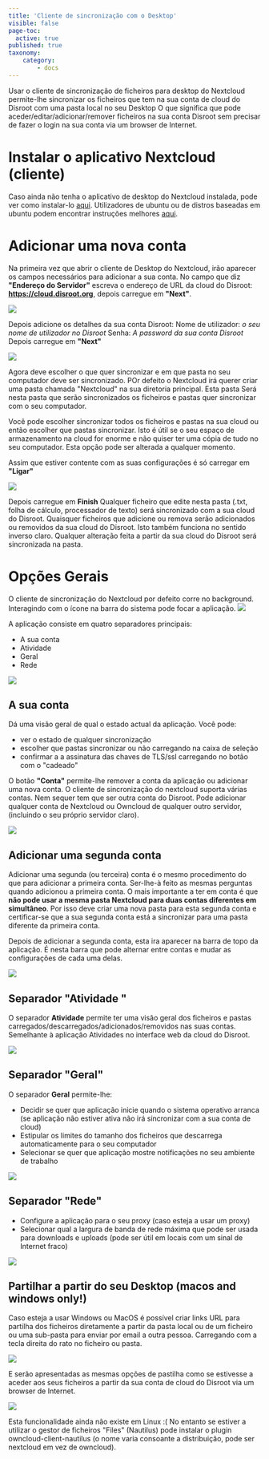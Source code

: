 ```yaml
---
title: 'Cliente de sincronização com o Desktop'
visible: false
page-toc:
  active: true
published: true
taxonomy:
    category:
        - docs
---
```

Usar o cliente de sincronização de ficheiros para desktop do Nextcloud permite-lhe sincronizar os ficheiros que tem na sua conta de cloud do Disroot com uma pasta local no seu Desktop
O que significa que pode aceder/editar/adicionar/remover ficheiros na sua conta Disroot sem precisar de fazer o login na sua conta via um browser de Internet.

# Instalar o aplicativo Nextcloud (cliente)

Caso ainda não tenha o aplicativo de desktop do Nextcloud instalada, pode ver como instalar-lo  [aqui](https://nextcloud.com/install/#install-clients).
Utilizadores de ubuntu ou de distros baseadas em ubuntu podem encontrar instruções melhores  [aqui](https://www.c-rieger.de/how-to-install-nextcloud-desktop-client-for-ubuntu/).

# Adicionar uma nova conta

Na primeira vez que abrir o cliente de Desktop do Nextcloud, irão aparecer os campos necessários para adicionar a sua conta.
No campo que diz **"Endereço do Servidor"** escreva o endereço de URL da cloud do Disroot:  **https://cloud.disroot.org**, depois carregue em **"Next"**.

![](pt/desktop_client1.png)


Depois adicione os detalhes da sua conta Disroot:
Nome de utilizador: *o seu nome de utilizador no Disroot*
Senha: *A password da sua conta Disroot*
Depois carregue em **"Next"**

![](pt/desktop_client2.png)


Agora deve escolher o que quer sincronizar e em que pasta no seu computador deve ser sincronizado. POr defeito o Nextcloud irá querer criar uma pasta chamada "Nextcloud" na sua diretoria principal. Esta pasta Será nesta pasta que serão sincronizados os ficheiros e pastas quer sincronizar com o seu computador.

Você pode escolher sincronizar todos os ficheiros e pastas na sua cloud ou então escolher que pastas sincronizar. Isto é útil se o seu espaço de armazenamento na cloud for enorme e não quiser ter uma cópia de tudo no seu computador.
Esta opção pode ser alterada a qualquer momento.

Assim que estiver contente com as suas configurações é só carregar em **"Ligar"**

![](pt/desktop_client3.png)

Depois carregue em **Finish**
Qualquer ficheiro que edite nesta pasta (.txt, folha de cálculo, processador de texto) será sincronizado com a sua cloud do Disroot. Quaisquer ficheiros que adicione ou remova serão adicionados ou removidos da sua cloud do Disroot. Isto também funciona no sentido inverso claro. Qualquer alteração feita a partir da sua cloud do Disroot será sincronizada na pasta.


# Opções Gerais

O cliente de sincronização do Nextcloud por defeito corre no background. Interagindo com o ícone na barra do sistema pode focar a aplicação. ![](pt/desktop_client_systray.png)

A aplicação consiste em quatro separadores principais:
 - A sua conta
 - Atividade
 - Geral
 - Rede

![](pt/desktop_client4.png)

## A sua conta
Dá uma visão geral de qual o estado actual da aplicação. Você pode:
 - ver o estado de qualquer sincronização
 - escolher que pastas sincronizar ou não carregando na caixa de seleção
 - confirmar a a assinatura das chaves de TLS/ssl carregando no botão com o "cadeado"

O botão **"Conta"** permite-lhe remover a conta da aplicação ou adicionar uma nova conta. O cliente de sincronização do nextcloud suporta várias contas. Nem sequer tem que ser outra conta do Disroot. Pode adicionar qualquer conta de Nextcloud ou Owncloud de qualquer outro servidor, (incluindo o seu próprio servidor claro).

![](pt/desktop_client5.png)

## Adicionar uma segunda conta
Adicionar uma segunda (ou terceira) conta é o mesmo procedimento do que para adicionar a primeira conta. Ser-lhe-à feito as mesmas perguntas quando adicionou a primeira conta. O mais importante a ter em conta é que **não pode usar a mesma pasta Nextcloud para duas contas diferentes em simultâneo**. Por isso deve criar uma nova pasta para esta segunda conta e certificar-se que a sua segunda conta está a sincronizar para uma pasta diferente da primeira conta.

Depois de adicionar a segunda conta, esta ira aparecer na barra de topo da aplicação. É nesta barra que pode alternar entre contas e mudar as configurações de cada uma delas.

![](pt/desktop_client6.png)

## Separador "Atividade "
O separador **Atividade** permite ter uma visão geral dos ficheiros e pastas  carregados/descarregados/adicionados/removidos nas suas contas. Semelhante à aplicação Atividades no interface web da cloud do Disroot.

![](pt/desktop_client7.png)

## Separador "Geral"
O separador **Geral** permite-lhe:
 - Decidir se quer que aplicação inicie quando o sistema operativo arranca (se aplicação não estiver ativa não irá sincronizar com a sua conta de cloud)
 - Estipular os limites do tamanho dos ficheiros que descarrega automaticamente para o seu computador
 - Selecionar se quer que aplicação mostre notificações no seu ambiente de trabalho

![](pt/desktop_client8.png)

## Separador "Rede"

 - Configure a aplicação para o seu proxy (caso esteja a usar um proxy)
 - Selecionar qual a largura de banda de rede máxima que pode ser usada para downloads e uploads (pode ser útil em locais com um sinal de Internet fraco)

![](pt/desktop_client9.png)

## Partilhar a partir do seu Desktop (macos and windows only!)

Caso esteja a usar Windows ou MacOS é possível criar links URL para partilha dos ficheiros diretamente a partir da pasta local ou de um ficheiro ou uma sub-pasta para enviar por email a outra pessoa. Carregando com a tecla direita do rato no ficheiro ou pasta.  

![](pt/desktop_client10.png)

E serão apresentadas as mesmas opções de pastilha como se estivesse a aceder aos seus ficheiros a partir da sua conta de cloud do Disroot via um browser de Internet.

![](en/desktop_client11.png)


Esta funcionalidade ainda não existe em Linux :(
No entanto se estiver a utilizar o gestor de ficheiros "Files" (Nautilus) pode instalar o plugin owncloud-client-nautilus (o nome varia consoante a distribuição, pode ser nextcloud em vez de owncloud).
